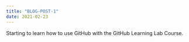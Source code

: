 ```yaml
---
title: "BLOG-POST-1"
date: 2021-02-23
---
```


Starting to learn how to use GitHub with the GitHub Learning Lab Course.
